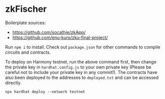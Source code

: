 # zkFischer

Boilerplate sources:
* https://github.com/socathie/zkApp/
* https://github.com/enu-kuro/zku-final-project/


Run `npm i` to install. Check out `package.json` for other commands to compile circuits and contracts.

To deploy on Harmony testnet, run the above command first, then change the private key in `hardhat.config.js` to your own private key (Please be careful not to include your private key in any commit!). The contracts have also been deployed to the addresses to `deployed.txt` and can be accessed directly.

```shell
npx hardhat deploy --network testnet
```
